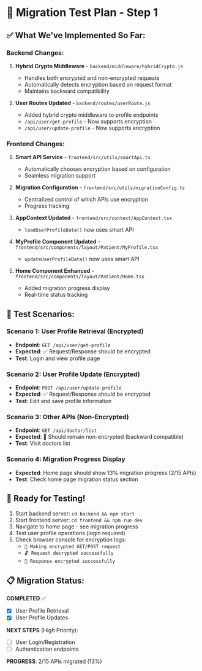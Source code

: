 # 🔐 Migration Test Plan - Step 1

## ✅ What We've Implemented So Far:

### Backend Changes:
1. **Hybrid Crypto Middleware** - `backend/middleware/hybridCrypto.js`
   - Handles both encrypted and non-encrypted requests
   - Automatically detects encryption based on request format
   - Maintains backward compatibility

2. **User Routes Updated** - `backend/routes/userRoute.js`
   - Added hybrid crypto middleware to profile endpoints
   - `/api/user/get-profile` - Now supports encryption
   - `/api/user/update-profile` - Now supports encryption

### Frontend Changes:
1. **Smart API Service** - `frontend/src/utils/smartApi.ts`
   - Automatically chooses encryption based on configuration
   - Seamless migration support

2. **Migration Configuration** - `frontend/src/utils/migrationConfig.ts`
   - Centralized control of which APIs use encryption
   - Progress tracking

3. **AppContext Updated** - `frontend/src/context/AppContext.tsx`
   - `loadUserProfileData()` now uses smart API
   
4. **MyProfile Component Updated** - `frontend/src/components/layout/Patient/MyProfile.tsx`
   - `updateUserProfileData()` now uses smart API

5. **Home Component Enhanced** - `frontend/src/components/layout/Patient/Home.tsx`
   - Added migration progress display
   - Real-time status tracking

## 🧪 Test Scenarios:

### Scenario 1: User Profile Retrieval (Encrypted)
- **Endpoint**: `GET /api/user/get-profile`
- **Expected**: ✅ Request/Response should be encrypted
- **Test**: Login and view profile page

### Scenario 2: User Profile Update (Encrypted)
- **Endpoint**: `POST /api/user/update-profile`
- **Expected**: ✅ Request/Response should be encrypted
- **Test**: Edit and save profile information

### Scenario 3: Other APIs (Non-Encrypted)
- **Endpoint**: `GET /api/doctor/list`
- **Expected**: 📡 Should remain non-encrypted (backward compatible)
- **Test**: Visit doctors list

### Scenario 4: Migration Progress Display
- **Expected**: Home page should show 13% migration progress (2/15 APIs)
- **Test**: Check home page migration status section

## 🚀 Ready for Testing!

1. Start backend server: `cd backend && npm start`
2. Start frontend server: `cd frontend && npm run dev`
3. Navigate to home page - see migration progress
4. Test user profile operations (login required)
5. Check browser console for encryption logs:
   - `🔐 Making encrypted GET/POST request`
   - `🔓 Request decrypted successfully`
   - `🔐 Response encrypted successfully`

## 📋 Migration Status:

**COMPLETED** ✅
- [x] User Profile Retrieval
- [x] User Profile Updates

**NEXT STEPS** (High Priority):
- [ ] User Login/Registration
- [ ] Authentication endpoints

**PROGRESS**: 2/15 APIs migrated (13%) 